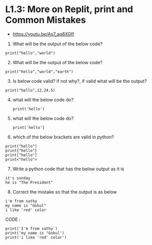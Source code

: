 # L1.3: More on Replit, print and Common Mistakes
- https://youtu.be/As7_aq6XGfI


1) What will be the output of the below code?

```
print("hello","world")
```



2) What will be the output of the below code?
```
print("hello","world","earth")
```

3) Is below code valid?
if not why?, if valid what will be the output?
```
print("hello",12,24.5)
```

4) what will the below code do?
    ```
    print('hello')
    ```

5) what will the below code do?
    ```
    print['hello']
    ```

6) which of the below brackets are valid in python?
```
print("hello")
print{"hello"}
print["hello"]
print<"hello">
```

7) Write a python code that has the below output as it is
```
it's sunday
he is "The President"
```

8) Correct the mistake so that the output is as below
```
i'm from sathy
my name is "Gokul"
i like 'red' color
```

CODE :
```
print('I'm from sathy`)
print('my name is "Gokul')
print('i like 'red' color')
```